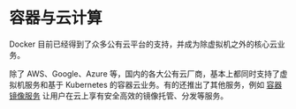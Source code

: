 # 容器与云计算

Docker 目前已经得到了众多公有云平台的支持，并成为除虚拟机之外的核心云业务。

除了 AWS、Google、Azure 等，国内的各大公有云厂商，基本上都同时支持了虚拟机服务和基于 Kubernetes 的容器云业务。有的还推出了其他服务，例如 [容器镜像服务](https://cloud.tencent.com/act/cps/redirect?redirect=11588&cps_key=3a5255852d5db99dcd5da4c72f05df61) 让用户在云上享有安全高效的镜像托管、分发等服务。

<Catalog />